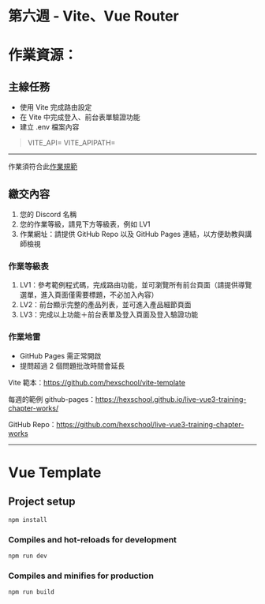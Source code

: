 第六週 - Vite、Vue Router
===

# 作業資源：

## 主線任務

- 使用 Vite 完成路由設定
- 在 Vite 中完成登入、前台表單驗證功能
- 建立 .env 檔案內容

> VITE_API=
> VITE_APIPATH=

***

作業須符合此[作業規範](https://hackmd.io/XbKPYiE9Ru6G0sAfB5PBJw)

## 繳交內容

1. 您的 Discord 名稱
1. 您的作業等級，請見下方等級表，例如 LV1
1. 作業網址：請提供 GitHub Repo 以及 GitHub Pages 連結，以方便助教與講師檢視

### 作業等級表

1. LV1：參考範例程式碼，完成路由功能，並可瀏覽所有前台頁面（請提供導覽選單，進入頁面僅需要標題，不必加入內容）
1. LV2：前台顯示完整的產品列表，並可進入產品細節頁面
1. LV3：完成以上功能＋前台表單及登入頁面及登入驗證功能

### 作業地雷

- GitHub Pages 需正常開啟
- 提問超過 2 個問題批改時間會延長

Vite 範本：https://github.com/hexschool/vite-template

每週的範例 github-pages：https://hexschool.github.io/live-vue3-training-chapter-works/

GitHub Repo：https://github.com/hexschool/live-vue3-training-chapter-works

---

# Vue Template

## Project setup

```
npm install
```

### Compiles and hot-reloads for development

```
npm run dev
```

### Compiles and minifies for production

```
npm run build
```
